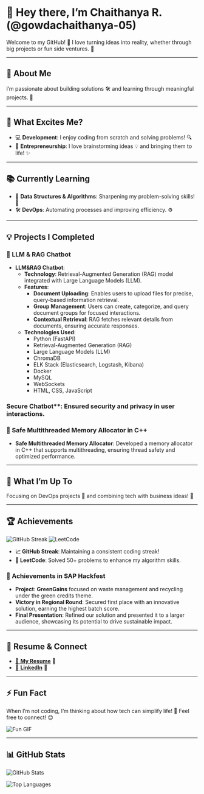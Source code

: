 # 👋 Hey there, I’m Chaithanya R. (@gowdachaithanya-05)


Welcome to my GitHub! 🎉 I love turning ideas into reality, whether through big projects or fun side ventures. 🌟

---

## 🌟 About Me

I’m passionate about building solutions 🛠️ and learning through meaningful projects. 🌱

---

## 👀 What Excites Me?

- 💻 **Development**: I enjoy coding from scratch and solving problems! 🔍
- 🚀 **Entrepreneurship**: I love brainstorming ideas 💡 and bringing them to life! ✨

---

## 📚 Currently Learning

- 🧠 **Data Structures & Algorithms**: Sharpening my problem-solving skills! 🧩
- 🛠️ **DevOps**: Automating processes and improving efficiency. ⚙️

---

## 💡 Projects I Completed 

### 🤖 LLM & RAG Chatbot
- **LLM&RAG Chatbot**:
  - **Technology**: Retrieval-Augmented Generation (RAG) model integrated with Large Language Models (LLM).
  - **Features**:
    - **Document Uploading**: Enables users to upload files for precise, query-based information retrieval.
    - **Group Management**: Users can create, categorize, and query document groups for focused interactions.
    - **Contextual Retrieval**: RAG fetches relevant details from documents, ensuring accurate responses.
  - **Technologies Used**:
    - Python (FastAPI)
    - Retrieval-Augmented Generation (RAG)
    - Large Language Models (LLM)
    - ChromaDB
    - ELK Stack (Elasticsearch, Logstash, Kibana)
    - Docker
    - MySQL
    - WebSockets
    - HTML, CSS, JavaScript


### Secure Chatbot**: Ensured security and privacy in user interactions.

### 🧩 Safe Multithreaded Memory Allocator in C++
- **Safe Multithreaded Memory Allocator**: Developed a memory allocator in C++ that supports multithreading, ensuring thread safety and optimized performance.

---

## 🚧 What I’m Up To

Focusing on DevOps projects 🚀 and combining tech with business ideas! 💼

---

## 🏆 Achievements

![GitHub Streak](https://github-readme-streak-stats.herokuapp.com/?user=gowdachaithanya-05&theme=dark)
![LeetCode](https://leetcard.jacoblin.cool/gowdachaithanya-05?theme=dark&ext=heat)

- **📈 GitHub Streak**: Maintaining a consistent coding streak!
- **🧩 LeetCode**: Solved 50+ problems to enhance my algorithm skills.

### 🏅 Achievements in SAP Hackfest

- **Project**: **GreenGains** focused on waste management and recycling under the green credits theme.
- **Victory in Regional Round**: Secured first place with an innovative solution, earning the highest batch score.
- **Final Presentation**: Refined our solution and presented it to a larger audience, showcasing its potential to drive sustainable impact.

---

## 📄 Resume & Connect

- [📄 **My Resume**](https://drive.google.com/file/d/15WTm5UphmKKDMIzvZMSsS8s_LPC7OGcM/view?usp=sharing) 📄
- [🔗 **LinkedIn**]() 🔗

---

## ⚡ Fun Fact

When I’m not coding, I’m thinking about how tech can simplify life! 🌈 Feel free to connect! 😊

![Fun GIF](https://github.com/gowdachaithanya-05/gowdachaithanya-05/blob/main/assets/fun.gif)

---

## 📊 GitHub Stats

![GitHub Stats](https://github-readme-stats.vercel.app/api?username=gowdachaithanya-05&show_icons=true&theme=radical)

![Top Languages](https://github-readme-stats.vercel.app/api/top-langs/?username=gowdachaithanya-05&layout=compact&theme=radical)
